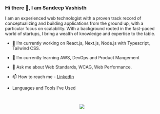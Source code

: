 ### Hi there 👋, I am Sandeep Vashisth
I am an experienced web technologist with a proven track record of conceptualizing and building applications from the ground up, with a particular focus on scalability. With a background rooted in the fast-paced world of startups, I bring a wealth of knowledge and expertise to the table.

* 🔭 I’m currently working on React.js, Next.js, Node.js with Typescript, Tailwind CSS.
* 🌱 I’m currently learning AWS, DevOps and Product Mangement
* 💬 Ask me about Web Standards, WCAG, Web Performance.
* 📫 How to reach me - [LinkedIn](https://www.linkedin.com/in/sandeep-vashisth)

* Languages and Tools I've Used
<br>
<p align="center">
  <img src="https://skillicons.dev/icons?i=html,css,js,react,nextjs,tailwind,git,github,nodejs,figma,vercel,vscode,docker,angular,mongodb,postman,py,c,redux,sass,webpack&perline=7" />
</p>
<br><br>
<!--
**svashisth07/svashisth07** is a ✨ _special_ ✨ repository because its `README.md` (this file) appears on your GitHub profile.

Here are some ideas to get you started:

- 🔭 I’m currently working on ...
- 🌱 I’m currently learning ...
- 👯 I’m looking to collaborate on ...
- 🤔 I’m looking for help with ...
- 💬 Ask me about ...
- 📫 How to reach me: ...
- 😄 Pronouns: ...
- ⚡ Fun fact: ...
-->

